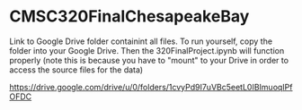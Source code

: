 # CMSC320FinalChesapeakeBay

Link to Google Drive folder containint all files.  To run yourself, copy the folder into your Google Drive. Then the 320FinalProject.ipynb will function properly (note this is because you have to "mount" to your Drive in order to access the source files for the data)

https://drive.google.com/drive/u/0/folders/1cvyPd9I7uVBc5eetL0IBImuoqIPfOFDC

